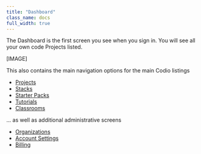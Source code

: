 ```yaml
---
title: "Dashboard"
class_name: docs
full_width: true
---
```


The Dashboard is the first screen you see when you sign in. You will see all your own code Projects listed.

[IMAGE]

This also contains the main navigation options for the main Codio listings

- [Projects](/docs/dashboard/projects/)
- [Stacks](/docs/quickstart/stacks/)
- [Starter Packs](/docs/quickstart/packs/)
- [Tutorials](/docs/quickstart/tutorials/)
- [Classrooms](/docs/dashboard/classroom/)

... as well as additional administrative screens

- [Organizations](/docs/dashboard/organizations/)
- [Account Settings](/docs/dashboard/settings/)
- [Billing](/docs/dashboard/billing/)


